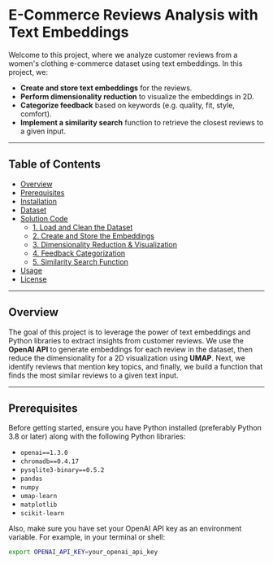 # E-Commerce Reviews Analysis with Text Embeddings

Welcome to this project, where we analyze customer reviews from a women's clothing e-commerce dataset using text embeddings. In this project, we:

- **Create and store text embeddings** for the reviews.
- **Perform dimensionality reduction** to visualize the embeddings in 2D.
- **Categorize feedback** based on keywords (e.g. quality, fit, style, comfort).
- **Implement a similarity search** function to retrieve the closest reviews to a given input.

---

## Table of Contents

- [Overview](#overview)
- [Prerequisites](#prerequisites)
- [Installation](#installation)
- [Dataset](#dataset)
- [Solution Code](#solution-code)
  - [1. Load and Clean the Dataset](#1-load-and-clean-the-dataset)
  - [2. Create and Store the Embeddings](#2-create-and-store-the-embeddings)
  - [3. Dimensionality Reduction & Visualization](#3-dimensionality-reduction--visualization)
  - [4. Feedback Categorization](#4-feedback-categorization)
  - [5. Similarity Search Function](#5-similarity-search-function)
- [Usage](#usage)
- [License](#license)

---

## Overview

The goal of this project is to leverage the power of text embeddings and Python libraries to extract insights from customer reviews. We use the **OpenAI API** to generate embeddings for each review in the dataset, then reduce the dimensionality for a 2D visualization using **UMAP**. Next, we identify reviews that mention key topics, and finally, we build a function that finds the most similar reviews to a given text input.

---

## Prerequisites

Before getting started, ensure you have Python installed (preferably Python 3.8 or later) along with the following Python libraries:

- `openai==1.3.0`
- `chromadb==0.4.17`
- `pysqlite3-binary==0.5.2`
- `pandas`
- `numpy`
- `umap-learn`
- `matplotlib`
- `scikit-learn`

Also, make sure you have set your OpenAI API key as an environment variable. For example, in your terminal or shell:

```bash
export OPENAI_API_KEY=your_openai_api_key
